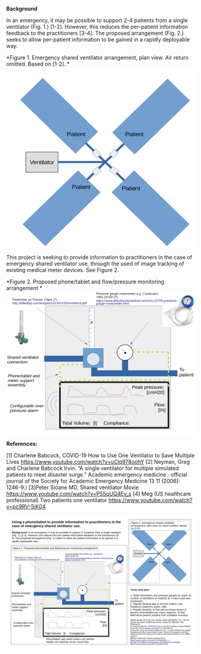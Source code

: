 **Background**

In an emergency, it may be possible to support 2-4 patients from a single ventilator (Fig. 1.) [1-2]. However, this reduces the per-patient information feedback to the practitioners [3-4]. The proposed arrangement (Fig. 2.) seeks to allow per-patient information to be gained in a rapidly deployable way.

*Figure 1. Emergency shared ventilator arrangement, plan view. Air return omitted. Based on [1-2].  *
![Figure 1](https://github.com/4c656554/SharedVentMon/blob/master/SharedVentPlan.png)

This project is seeking to provide information to practitioners in the case of emergency shared ventilator use, through the used of image tracking of existing medical meter devices. See Figure 2.


*Figure 2.  Proposed phone/tablet and flow/pressure monitoring arrangement *
![Figure 2](https://github.com/4c656554/SharedVentMon/blob/master/Fig2.png)








**References:**

[1] Charlene Babcock, COVID-19 How to Use One Ventilator to Save Multiple Lives https://www.youtube.com/watch?v=uClq978oohY
[2] Neyman, Greg and Charlene Babcock Irvin. “A single ventilator for multiple simulated patients to meet disaster surge.” Academic emergency medicine : official journal of the Society for Academic Emergency Medicine 13 11 (2006): 1246-9.)
[3]Peter Sloane MD, Shared ventilator Movie https://www.youtube.com/watch?v=P55qUQ4Ev_s
[4] Meg (US healthcare professional) Two patients one ventilator https://www.youtube.com/watch?v=pc9RV-5iK04 


![Proposed set up](https://github.com/4c656554/SharedVentMon/blob/master/SharedVentMonitor2.png)

